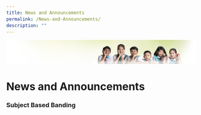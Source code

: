 ```yaml
---
title: News and Announcements
permalink: /News-and-Announcements/
description: ""
---
```

![](/images/Banner.jpg)

# News and Announcements

### **Subject Based Banding**